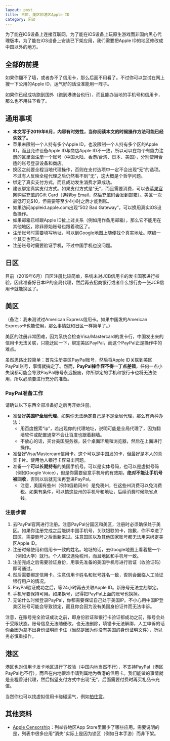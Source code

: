 ```yaml
---
layout: post
title: 日区、美区和港区Apple ID
category: 闲谈
---
```

为了能在iOS设备上连接互联网，为了能在iOS设备上玩原生游戏而非国内黑心代理版本，为了能在iOS设备上安装已下架应用，我们需要把Apple ID的地区修改成中国以外的地方。
<!-- more -->

## 全部的前提
如果你翻不了墙，或者办不了信用卡，那么后面不用看了。不过你可以尝试在网上搜一下公用的Apple ID，运气好的话没准能用一阵子。

如果你已经成功跑到国外（跑到港澳台也行），而且能办当地的手机号和信用卡，那么也不用往下看了。

## 通用事项
* **本文写于2019年6月，内容有时效性，当你阅读本文的时候操作方法可能已经失效了。**
* 苹果未限制一个人持有多个Apple ID，也没限制一个人持有多个区的Apple ID，而且允许设备Apple ID与商店Apple ID不一致，所以可以在每个有能力注册的区里面注册一个账号（中国大陆、香港/台湾、日本、美国），分别使用合适的账号登录设备和商店。
* 换区之前要全程当地代理操作，否则在支付选项中一定不会出现“无”的选项。不过有人反映全程代理之后仍然看不到“无”，这大概是个哲学问题。
* 绑定了真实支付方式，而且成功发生消费才算成功。
* 建议绑定真实支付方式。如果支付方式是“无”，而且需要消费，可以去[苹果官网](https://www.apple.com/shop/gift-cards/itunes-electronic)购买充值的Gift Card（选择by Email，然后充值码会发到邮箱）。美区一次最低可充$10，但需要等至少4小时之后才能到账。
* 如果访问appleid.apple.com出现“502 Bad Gateway”，可以换用真实iOS设备操作。
* 如果邮箱已经跟Apple ID扯上过关系（例如用作备用邮箱），那么它不能用在其他地区，除非原始账号也跟着改区了。
* 注册账号时需要填写地址，可以到Google地图上随便找个真实地址。瞎编一个其实也可以。
* 注册账号时需要验证手机，不过中国手机也没问题。

## 日区
目前（2019年6月）日区注册比较简单，系统未对JCB信用卡的发卡国家进行校验，因此准备好日本IP的全局代理，然后再去招商银行或者什么银行办一张JCB信用卡就能换区了。

## 美区
（备注：我未测试过American Express信用卡。如果中国发的American Express卡也能使用，那么事情就和日区一样简单了。）

美区的注册非常困难，因为系统会检查Visa/Mastercard的发卡行，中国发出来的信用卡无法关联，只能迂回一下，绑定美区PayPal，而这个PayPal正是操作中的难点。

虽然思路比较简单：首先注册美区PayPal账号，然后将Apple ID关联到美区PayPal账号，事情就搞定了。然而，**PayPal操作容不得一丁点差错**，任何一点小失误都可能会导致PayPal账号永远报废，你所绑定的手机和银行卡也将无法使用，所以必须要进行充分的准备。

### PayPal准备工作
请确认以下东西全部准备好之后再开始注册。

* 准备好**美国IP全局代理**。如果你无法确定自己是不是全局代理，那么有两种办法：
  - 用百度搜索“ip”，若出现你的代理地址，说明可能是全局代理了，因为翻墙软件或配置通常不会让百度也跟着翻墙。
  - 不放心的话，买台美国服务器，装个桌面环境和浏览器，然后在上面进行操作。
* 准备好Visa/Mastercard信用卡。这个可以是中国发的卡，但最好是本人的真实卡片。使用他人银行卡容易出问题。
* 准备一个**可以长期持有**的美国手机号。可以是实体号码，也可以是虚拟号码（例如Google Voice），但是你需要留意手机号的有效期，**绝对不能让手机号被回收**，否则以后就无法再登进PayPal。
  - 注意，美国有些州（例如俄勒冈州）是免税州，在这些州消费可以免消费税。如果有条件，可以搞这些州的手机号和地址，后续消费时候能省点钱。

### 注册步骤
1. 去PayPal官网进行注册。注意PayPal分国区和美区，注册时必须确保处于美区。如果你注册完成之后能绑中国手机号，关联银联的卡，抱歉，你不幸进了国区，需要删号之后重新来过。注意国区以及其他国家账号都无法用来绑定美区Apple ID。
2. 注册时候使用和信用卡一致的姓名。地址的话，去Google地图上看着搜一个（例如大学）就行。个人建议选免税州，而且地区和手机号一致。
3. 注册完成之后需要验证身份，用事先准备的美国手机号进行验证（收验证码）即可通过。
4. 然后需要绑定信用卡。注意信用卡姓名和账号姓名一致，否则会面临人工验证银行用户的情况。
5. PayPal验证成功之后，等24小时再去关联Apple ID。新账号无法立刻绑定。
6. 手机号要保持可用。如果换号，记得把PayPal上面的账号也换掉。
7. 无论什么时候登录PayPal，你都需要保证自己处于美国IP。不小心用中国IP登美区账号可能会导致锁定，而且你会因为没有美国身份证件而无法申诉。

注意，在账号完全验证成功之前，即身份验证和银行卡验证都成功之前，账号会处于受限状态。账号信息无法随便改，也无法删除，填错卡无法解绑，人工申诉的话你会因为拿不出身份证明而卡住（当然是因为你没有美国的身份证明文件），所以务必慎重操作。

## 港区
港区也对信用卡发卡地区进行了校验（中国内地当然不行），不支持PayPal（港区PayPal也不行），而且在内地很难申请到属地为香港的信用卡。我们能做的事情就是全程香港代理，然后指望支付方式中出现“无”，后面需要付费时再买礼品卡充值。

当然你也可以找虚拟信用卡碰碰运气，例如[拍住赏](https://www.tapngo.com.hk/chi/apply.html)。

## 其他资料
* [Apple Censorship](https://applecensorship.com/)：列举各地区App Store里面少了哪些应用。需要说明的是，列表中很多应用“消失”实际上是因为锁区（例如日本手游）而非下架。
